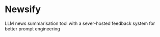 # Newsify
LLM news summarisation tool with a sever-hosted feedback system for better prompt engineering 
